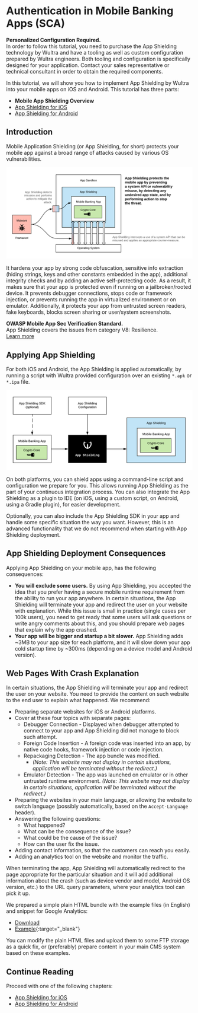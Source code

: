 # Authentication in Mobile Banking Apps (SCA)

<!-- AUTHOR joshis_tweets 2020-06-22T00:00:00Z -->
<!-- SIDEBAR _Sidebar.md sticky -->

<div id="banner">
    <div class="alert alert-warning">
        <strong>Personalized Configuration Required.</strong><br/>
        <span>In order to follow this tutorial, you need to purchase the App Shielding technology by Wultra and have a tooling as well as custom configuration prepared by Wultra engineers. Both tooling and configuration is specifically designed for your application. Contact your sales representative or technical consultant in order to obtain the required components.</span>
    </div>
</div>

In this tutorial, we will show you how to implement App Shielding by Wultra into your mobile apps on iOS and Android. This tutorial has three parts:

- **Mobile App Shielding Overview**
- [App Shielding for iOS](./iOS-Tutorial.md)
- [App Shielding for Android](./Android-Tutorial.md)

## Introduction

Mobile Application Shielding (or App Shielding, for short) protects your mobile app against a broad range of attacks caused by various OS vulnerabilities.

![ App Shielding - Principle ](./app-shielding.png)

It hardens your app by strong code obfuscation, sensitive info extraction (hiding strings, keys and other constants embedded in the app), additional integrity checks and by adding an active self-protecting code. As a result, it makes sure that your app is protected even if running on a jailbroken/rooted device. It prevents debugger connections, stops code or framework injection, or prevents running the app in virtualized environment or on emulator. Additionally, it protects your app from untrusted screen readers, fake keyboards, blocks screen sharing or user/system screenshots.

<div id="banner">
    <div class="alert alert-info">
        <strong>OWASP Mobile App Sec Verification Standard.</strong><br/>
        <span>App Shielding covers the issues from category V8: Resilience.</span><br/>
        <a href="https://mobile-security.gitbook.io/masvs/security-requirements/0x15-v8-resiliency_against_reverse_engineering_requirements" target="\_blank">Learn more</a>
    </div>
</div>

## Applying App Shielding

For both iOS and Android, the App Shielding is applied automatically, by running a script with Wultra provided configuration over an existing `*.apk` or `*.ipa` file.

![ App Shielding - Automated deployment ](./app-shielding-script.png)

On both platforms, you can shield apps using a command-line script and configuration we prepare for you. This allows running App Shielding as the part of your continuous integration process. You can also integrate the App Shielding as a plugin to IDE (on iOS, using a custom script, on Android, using a Gradle plugin), for easier development.

Optionally, you can also include the App Shielding SDK in your app and handle some specific situation the way you want. However, this is an advanced functionality that we do not recommend when starting with App Shielding deployment.

## App Shielding Deployment Consequences

Applying App Shielding on your mobile app, has the following consequences:

- **You will exclude some users.** By using App Shielding, you accepted the idea that you prefer having a secure mobile runtime requirement from the ability to run your app anywhere. In certain situations, the App Shielding will terminate your app and redirect the user on your website with explanation. While this issue is small in practice (single cases per 100k users), you need to get ready that some users will ask questions or write angry comments about this, and you should prepare web pages that explain why the app crashed.
- **Your app will be bigger and startup a bit slower.** App Shielding adds ~3MB to your app size for each platform, and it will slow down your app cold startup time by ~300ms (depending on a device model and Android version).

## Web Pages With Crash Explanation

In certain situations, the App Shielding will terminate your app and redirect the user on your website. You need to provide the content on such website to the end user to explain what happened. We recommend:

- Preparing separate websites for iOS or Android platforms.
- Cover at these four topics with separate pages:
  - Debugger Connection - Displayed when debugger attempted to connect to your app and App Shielding did not manage to block such attempt.
  - Foreign Code Insertion - A foreign code was inserted into an app, by native code hooks, framework injection or code injection.
  - Repackaging Detection - The app bundle was modified.
    - _(Note: This website may not display in certain situations, application will be terminated without the redirect.)_
  - Emulator Detection - The app was launched on emulator or in other untrusted runtime environment.
    _(Note: This website may not display in certain situations, application will be terminated without the redirect.)_
- Preparing the websites in your main language, or allowing the website to switch language (possibly automatically, based on the `Accept-Language` header).
- Answering the following questions:
  - What happened?
  - What can be the consequence of the issue?
  - What could be the cause of the issue?
  - How can the user fix the issue.
- Adding contact information, so that the customers can reach you easily.
- Adding an analytics tool on the website and monitor the traffic.

When terminating the app, App Shielding will automatically redirect to the page appropriate for the particular situation and it will add additional information about the crash (such as device vendor and model, Android OS version, etc.) to the URL query parameters, where your analytics tool can pick it up.

We prepared a simple plain HTML bundle with the example files (in English) and snippet for Google Analytics:

- [Download](./template.zip)
- [Example](./template/en/index.html){:target="\_blank"}

You can modify the plain HTML files and upload them to some FTP storage as a quick fix, or (preferably) prepare content in your main CMS system based on these examples.

## Continue Reading

Proceed with one of the following chapters:

- [App Shielding for iOS](iOS-Tutorial.md)
- [App Shielding for Android](Android-Tutorial.md)
